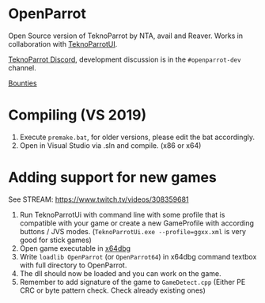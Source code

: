 # OpenParrot

Open Source version of TeknoParrot by NTA, avail and Reaver. Works in collaboration with [TeknoParrotUI](https://github.com/teknogods/TeknoParrotUI).

[TeknoParrot Discord](https://discord.gg/kmWgGDe), development discussion is in the ``#openparrot-dev`` channel.

[Bounties](https://docs.google.com/spreadsheets/d/1gC2vCqWq93Blmg6XsbVYxEsMU3y1p6WPzbnkbtrg_k0/edit?usp=sharing)

# Compiling (VS 2019)

1. Execute ``premake.bat``, for older versions, please edit the bat accordingly.
2. Open in Visual Studio via .sln and compile. (x86 or x64)

# Adding support for new games

See STREAM: https://www.twitch.tv/videos/308359681 

1. Run TeknoParrotUi with command line with some profile that is compatible with your game or create a new GameProfile with according buttons / JVS modes. (``TeknoParrotUi.exe --profile=ggxx.xml`` is very good for stick games)
2. Open game executable in [x64dbg](https://x64dbg.com/#start)
3. Write ``loadlib OpenParrot`` (or ``OpenParrot64``) in x64dbg command textbox with full directory to OpenParrot.
6. The dll should now be loaded and you can work on the game.
7. Remember to add signature of the game to ``GameDetect.cpp`` (Either PE CRC or byte pattern check. Check already existing ones)
